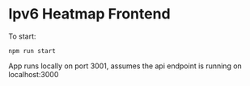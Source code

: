 # Ipv6 Heatmap Frontend

To start:

```
npm run start
```

App runs locally on port 3001, assumes the api endpoint is running on localhost:3000